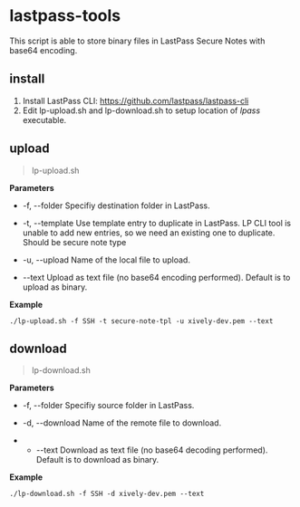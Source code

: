 # lastpass-tools

This script is able to store binary files in LastPass Secure Notes with base64 encoding.

## install

1. Install LastPass CLI: https://github.com/lastpass/lastpass-cli
2. Edit lp-upload.sh and lp-download.sh to setup location of *lpass* executable.

## upload

> lp-upload.sh

**Parameters**

- -f, --folder
Specifiy destination folder in LastPass.

- -t, --template
Use template entry to duplicate in LastPass. LP CLI tool is unable to add new entries, so we need an existing one to duplicate. Should be secure note type

- -u, --upload
Name of the local file to upload.

- --text
Upload as text file (no base64 encoding performed). Default is to upload as binary.

**Example**

```
./lp-upload.sh -f SSH -t secure-note-tpl -u xively-dev.pem --text
```

## download

> lp-download.sh

**Parameters**

- -f, --folder
Specifiy source folder in LastPass.

- -d, --download
Name of the remote file to download.

- - --text
Download as text file (no base64 decoding performed). Default is to download as binary.

**Example**

```
./lp-download.sh -f SSH -d xively-dev.pem --text
```

